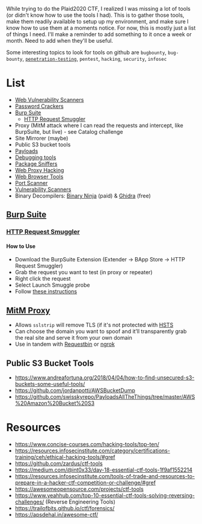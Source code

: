 While trying to do the Plaid2020 CTF, I realized I was missing a lot of tools (or didn't know how to use the tools I had). This is to gather those tools, make them readily available to setup up my environment, and make sure I know how to use them at a moments notice. For now, this is mostly just a list of things I need. I'll make a reminder to add something to it once a week or month. Need to add when they'll be useful.

Some interesting topics to look for tools on github are `bugbounty`, `bug-bounty`, [`penetration-testing`](https://github.com/topics/penetration-testing), `pentest`, `hacking`, `security`, `infosec`

# List
- [Web Vulnerability Scanners](https://www.concise-courses.com/hacking-tools/web-vulnerability-scanners/)
- [Password Crackers](https://www.concise-courses.com/hacking-tools/password-crackers/)
- [Burp Suite](https://portswigger.net/burp/communitydownload)
  - [HTTP Request Smuggler](https://github.com/PortSwigger/http-request-smuggler)
- Proxy (MitM attack where I can read the requests and intercept, like BurpSuite, but live) - see Catalog challenge
- Site Mirrorer (maybe)
- Public S3 bucket tools
- [Payloads](https://github.com/swisskyrepo/PayloadsAllTheThings)
- [Debugging tools](https://www.concise-courses.com/hacking-tools/debuggers/)
- [Package Sniffers](https://www.concise-courses.com/hacking-tools/packet-sniffers/)
- [Web Proxy Hacking](https://www.concise-courses.com/hacking-tools/web-proxies/)
- [Web Browser Tools](https://www.concise-courses.com/hacking-tools/web-browser-related-tools/)
- [Port Scanner](https://www.concise-courses.com/hacking-tools/port-scanners/)
- [Vulnerability Scanners](https://www.concise-courses.com/hacking-tools/vulnerability-scanners/)
- Binary Decompilers: [Binary Ninja](https://binary.ninja/) (paid) & [Ghidra](https://ghidra-sre.org/) (free)

## [Burp Suite](https://portswigger.net/burp/communitydownload)
### [HTTP Request Smuggler](https://github.com/PortSwigger/http-request-smuggler)
#### How to Use
- Download the BurpSuite Extension (Extender -> BApp Store -> HTTP Request Smuggler)
- Grab the request you want to test (in proxy or repeater)
- Right click the request
- Select Launch Smuggle probe
- Follow [these instructions](https://github.com/PortSwigger/http-request-smuggler)

## [MitM Proxy](https://github.com/drk1wi/Modlishka)
- Allows `sslstrip` will remove TLS (if it's not protected with [HSTS](https://developer.mozilla.org/en-US/docs/Web/HTTP/Headers/Strict-Transport-Security)
- Can choose the domain you want to spoof and it’ll transparently grab the real site and serve it from your own domain
- Use in tandem with [Requestbin](https://requestbin.com/) or [ngrok](https://ngrok.com/)

## Public S3 Bucket Tools
- https://www.andreafortuna.org/2018/04/04/how-to-find-unsecured-s3-buckets-some-useful-tools/
- https://github.com/jordanpotti/AWSBucketDump
- https://github.com/swisskyrepo/PayloadsAllTheThings/tree/master/AWS%20Amazon%20Bucket%20S3

# Resources
- https://www.concise-courses.com/hacking-tools/top-ten/
- https://resources.infosecinstitute.com/category/certifications-training/ceh/ethical-hacking-tools/#gref
- https://github.com/zardus/ctf-tools
- https://medium.com/@int0x33/day-18-essential-ctf-tools-1f9af1552214
- https://resources.infosecinstitute.com/tools-of-trade-and-resources-to-prepare-in-a-hacker-ctf-competition-or-challenge/#gref
- https://awesomeopensource.com/projects/ctf-tools
- https://www.yeahhub.com/top-10-essential-ctf-tools-solving-reversing-challenges/ (Reverse Engineering Tools)
- https://trailofbits.github.io/ctf/forensics/
- https://apsdehal.in/awesome-ctf/
